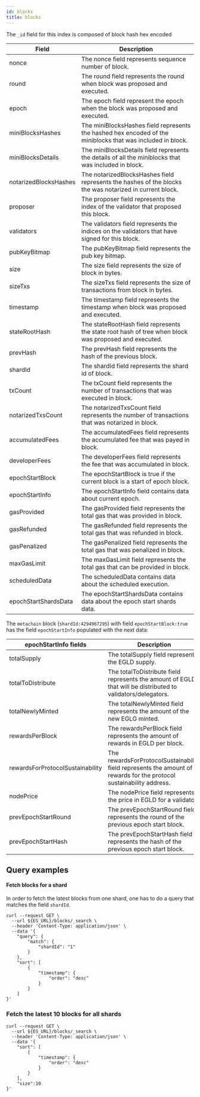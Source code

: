 ```yaml
---
id: blocks
title: blocks
---
```


The `_id` field for this index is composed of block hash hex encoded

| Field                 | Description                                                                                                |
|-----------------------|------------------------------------------------------------------------------------------------------------|
| nonce                 | The nonce field represents sequence number of block.                                                       |
| round                 | The round field represents the round when block was proposed and executed.                                 |
| epoch                 | The epoch field represent the epoch when the block was proposed and executed.                              |
| miniBlocksHashes      | The miniBlocksHashes field represents the hashed hex encoded of the miniblocks that was included in block. |
| miniBlocksDetails     | The miniBlocksDetails field represents the details of all the miniblocks that was included in block.       |
| notarizedBlocksHashes | The notarizedBlocksHashes field represents the hashes of the blocks the was notarized in current block.    |
| proposer              | The proposer field represents the index of the validator that proposed this block.                         |
| validators            | The validators field represents the indices on the validators that have signed for this block.             |
| pubKeyBitmap          | The pubKeyBitmap field represents the pub key bitmap.                                                      |
| size                  | The size field represents the size of block in bytes.                                                      |
| sizeTxs               | The sizeTxs field represents the size of transactions from block in bytes.                                 |
| timestamp             | The timestamp field represents the timestamp when block was proposed and executed.                         |
| stateRootHash         | The stateRootHash field represents the state root hash of tree when block was proposed and executed.       |
| prevHash              | The prevHash field represents the hash of the previous block.                                              |
| shardId               | The shardId field represents the shard id of block.                                                        |
| txCount               | The txCount field represents the number of transactions that was executed in block.                        |
| notarizedTxsCount     | The notarizedTxsCount field represents the number of transactions that was notarized in block.             |
| accumulatedFees       | The accumulatedFees field represents the accumulated fee that was payed in block.                          |
| developerFees         | The developerFees field represents the fee that was accumulated in block.                                  |
| epochStartBlock       | The epochStartBlock is true if the current block is a start of epoch block.                                |
| epochStartInfo        | The epochStartInfo field contains data about current epoch.                                                |
| gasProvided           | The gasProvided field represents the total gas that was provided in block.                                 |
| gasRefunded           | The gasRefunded field represents the total gas that was refunded in block.                                 |
| gasPenalized          | The gasPenalized field represents the total gas that was penalized in block.                               |
| maxGasLimit           | The maxGasLimit field represents the total gas that can be provided in block.                              |
| scheduledData         | The scheduledData contains data about the scheduled execution.                                             |
| epochStartShardsData  | The epochStartShardsData contains data about the epoch start shards data.                                  |


The `metachain` block (`shardId:4294967295`) with field `epochStartBlock:true` has the field `epochStartInfo` populated with the next data:

| epochStartInfo fields            | Description                                                                                                          |
|----------------------------------|----------------------------------------------------------------------------------------------------------------------|
| totalSupply                      | The totalSupply field represents the EGLD supply.                                                                    |
| totalToDistribute                | The totalToDistribute field represents the amount of EGLD that will be distributed to validators/delegators.         |
| totalNewlyMinted                 | The totalNewlyMinted field represents the amount of the new EGLG minted.                                             |
| rewardsPerBlock                  | The rewardsPerBlock field represents the amount of rewards in EGLD per block.                                        |
| rewardsForProtocolSustainability | The rewardsForProtocolSustainability field represents the amount of rewards for the protocol sustainability address. |
| nodePrice                        | The nodePrice field represents the price in EGLD for a validator.                                                    |
| prevEpochStartRound              | The prevEpochStartRound field represents the round of the previous epoch start block.                                |
| prevEpochStartHash               | The prevEpochStartHash field represents the hash of the previous epoch start block.                                  |

## Query examples

#### Fetch blocks for a shard 
In order to fetch the latest blocks from one shard, one has to do a query that matches the field `shardId`.
```
curl --request GET \
  --url ${ES_URL}/blocks/_search \
  --header 'Content-Type: application/json' \
  --data '{
    "query": {
        "match": {
            "shardId": "1"
        }
    },
    "sort": [
        {
            "timestamp": {
                "order": "desc"
            }
        }
    ]
}'
```


### Fetch the latest 10 blocks for all shards

```
curl --request GET \
  --url ${ES_URL}/blocks/_search \
  --header 'Content-Type: application/json' \
  --data '{
    "sort": [
        {
            "timestamp": {
                "order": "desc"
            }
        }
    ],
    "size":10
}'
```
